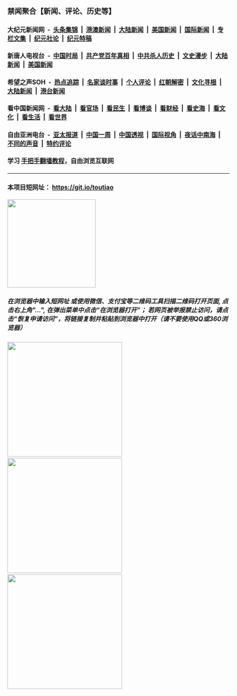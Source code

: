 ### 禁闻聚合【新闻、评论、历史等】

#### 大纪元新闻网 &nbsp;-&nbsp; [头条集锦](indexes/E头条集锦.md?t=02260602) &nbsp;|&nbsp; [港澳新闻](indexes/E港澳新闻.md?t=02260602)  &nbsp;|&nbsp; [大陆新闻](indexes/E大陆新闻.md?t=02260602) &nbsp;|&nbsp; [美国新闻](indexes/E美国新闻.md?t=02260602) &nbsp;|&nbsp; [国际新闻](indexes/E国际新闻.md?t=02260602) &nbsp;|&nbsp; [专栏文集](indexes/E专栏文集.md?t=02260602) &nbsp;|&nbsp; [纪元社论](indexes/E纪元社论.md?t=02260602) &nbsp;|&nbsp; [纪元特稿](indexes/E纪元特稿.md?t=02260602) 

#### 新唐人电视台 &nbsp;-&nbsp; [中国时局](indexes/N中国时局.md?t=02260602) &nbsp;|&nbsp; [共产党百年真相](indexes/N共产党百年真相.md?t=02260602) &nbsp;|&nbsp; [中共杀人历史](indexes/N中共杀人历史.md?t=02260602) &nbsp;|&nbsp; [文史漫步](indexes/N文史漫步.md?t=02260602) &nbsp;|&nbsp; [大陆新闻](indexes/N大陆新闻.md?t=02260602) &nbsp;|&nbsp; [美国新闻](indexes/N美国新闻.md?t=02260602)

#### 希望之声SOH &nbsp;-&nbsp; [热点追踪](indexes/H热点追踪.md?t=02260602) &nbsp;|&nbsp; [名家谈时事](indexes/H名家谈时事.md?t=02260602) &nbsp;|&nbsp; [个人评论](indexes/H个人评论.md?t=02260602)  &nbsp;|&nbsp; [红朝解密](indexes/H红朝解密.md?t=02260602) &nbsp;|&nbsp; [文化寻根](indexes/H文化寻根.md?t=02260602) &nbsp;|&nbsp; [大陆新闻](indexes/H大陆新闻.md?t=02260602) &nbsp;|&nbsp; [港台新闻](indexes/H港台新闻.md?t=02260602)

#### 看中国新闻网 &nbsp;-&nbsp; [看大陆](indexes/S看大陆.md?t=02260602) &nbsp;|&nbsp; [看官场](indexes/S看官场.md?t=02260602) &nbsp;|&nbsp; [看民生](indexes/S看民生.md?t=02260602)  &nbsp;|&nbsp; [看博谈](indexes/S看博谈.md?t=02260602) &nbsp;|&nbsp; [看财经](indexes/S看财经.md?t=02260602) &nbsp;|&nbsp; [看史海](indexes/S看史海.md?t=02260602) &nbsp;|&nbsp; [看文化](indexes/S看文化.md?t=02260602) &nbsp;|&nbsp; [看生活](indexes/S看生活.md?t=02260602) &nbsp;|&nbsp; [看世界](indexes/S看世界.md?t=02260602)

#### 自由亚洲电台 &nbsp;-&nbsp; [亚太报道](indexes/R亚太报道.md?t=02260602) &nbsp;|&nbsp; [中国一周](indexes/R中国一周.md?t=02260602) &nbsp;|&nbsp; [中国透视](indexes/R中国透视.md?t=02260602)  &nbsp;|&nbsp; [国际视角](indexes/R国际视角.md?t=02260602) &nbsp;|&nbsp; [夜话中南海](indexes/R夜话中南海.md?t=02260602) &nbsp;|&nbsp; [不同的声音](indexes/R不同的声音.md?t=02260602) &nbsp;|&nbsp; [特约评论](indexes/R特约评论.md?t=02260602)

#### 学习 [手把手翻墙教程](https://github.com/gfw-breaker/guides/wiki)，自由浏览互联网

----

#### 本项目短网址： https://git.io/toutiao
<img src="https://raw.githubusercontent.com/gfw-breaker/banned-news/master/scripts/img/qr.png" width="200px"/>  

##### 在浏览器中输入短网址 或使用微信、支付宝等二维码工具扫描二维码打开页面, 点击右上角"...", 在弹出菜单中点击“在浏览器打开”； 若网页被举报禁止访问，请点击“恢复申请访问”，将链接复制并粘贴到浏览器中打开（请不要使用QQ或360浏览器）

<img src="https://raw.githubusercontent.com/gfw-breaker/banned-news/master/scripts/img/1.png" width="260px"/> &nbsp; <img src="https://raw.githubusercontent.com/gfw-breaker/banned-news/master/scripts/img/2.png" width="260px"/> &nbsp; <img src="https://raw.githubusercontent.com/gfw-breaker/banned-news/master/scripts/img/3.png" width="260px"/>
